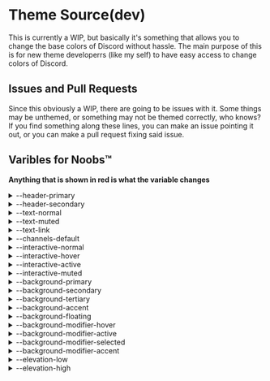 # Theme Source(dev)
This is currently a WIP, but basically it's something that allows you to change the base colors of Discord without hassle. The main purpose of this is for new theme developerrs (like my self) to have easy access to change colors of Discord.


## Issues and Pull Requests
Since this obviously a WIP, there are going to be issues with it. Some things may be unthemed, or something may not be themed correctly, who knows? If you find something along these lines, you can make an issue pointing it out, or you can make a pull request fixing said issue.


## Varibles for Noobs™️
**Anything that is shown in red is what the variable changes**


<details>
  <summary>--header-primary</summary>
Primary header text (basically most visible header text).

![](https://media.discordapp.net/attachments/761659752446689280/767957753674203146/unknown.png?width=1120&height=630)
![](https://media.discordapp.net/attachments/761659752446689280/767957832342437918/unknown.png?width=1120&height=630)
</details>


<details>
  <summary>--header-secondary</summary>
Text that is usually under --header-primary.

![](https://media.discordapp.net/attachments/761659752446689280/767958009032212500/unknown.png?width=1120&height=630)
![](https://media.discordapp.net/attachments/761659752446689280/767958062215987200/unknown.png?width=1120&height=630)
</details>


<details>
  <summary>--text-normal</summary>
Basic text elements, such as messages as well as other things.

![](https://media.discordapp.net/attachments/761659752446689280/767958461110550528/unknown.png?width=1120&height=630)
![](https://media.discordapp.net/attachments/761659752446689280/767958568627732490/unknown.png?width=1120&height=630)
</details>


<details>
  <summary>--text-muted</summary>
Text areas that are defaulted to a "muted color", usually appears in text fields.

![](https://media.discordapp.net/attachments/761659752446689280/767958862174355466/unknown.png?width=1121&height=629)
</details>


<details>
  <summary>--text-link</summary>
Links and hyperlinks.

![](https://media.discordapp.net/attachments/761659752446689280/767959535691235409/unknown.png?width=1121&height=629)
</details>


<details>
  <summary>--channels-default</summary>
Category headers.

![](https://media.discordapp.net/attachments/761659752446689280/767959748514414632/unknown.png?width=1120&height=630)
![](https://media.discordapp.net/attachments/761659752446689280/767959815418675220/unknown.png?width=1120&height=630)
</details>


<details>
  <summary>--interactive-normal</summary>
Items that can be active (that aren't already active)

![](https://media.discordapp.net/attachments/761659752446689280/767960326868041728/unknown.png?width=1120&height=630)
</details>


<details>
  <summary>--interactive-hover</summary>
Anything that is currently being hovered over.

![](https://media.discordapp.net/attachments/761659752446689280/767960844050497576/unknown.png?width=215&height=630)
</details>


<details>
  <summary>--interactive-active</summary>
Anything that is currently active (selected/clicked on).

![](https://media.discordapp.net/attachments/761659752446689280/767961120072925205/unknown.png?width=1120&height=630)
</details>


<details>
  <summary>--interactive-muted</summary>
Anything that is muted and can be interacted with.

![](https://media.discordapp.net/attachments/761659752446689280/767962218033184768/unknown.png?width=1124&height=630)
</details>


<details>
  <summary>--background-primary</summary>
ned fixies
</details>


<details>
  <summary>--background-secondary</summary>
Anything that uses --background-secondary (refer to image for best example).

![](https://media.discordapp.net/attachments/761659752446689280/767963085079314462/unknown.png?width=1105&height=630)
</details>


<details>
  <summary>--background-tertiary</summary>
Anything that uses --background-tertiary (refer to image for best example).

![](https://media.discordapp.net/attachments/761659752446689280/767963402889854976/unknown.png?width=1120&height=630)
</details>


<details>
  <summary>--background-accent</summary>
Accent color, idk how to explain this one.

![](https://media.discordapp.net/attachments/761659752446689280/767963971864887306/unknown.png)
</details>


<details>
  <summary>--background-floating</summary>
The color for all floating related elements.

![](https://media.discordapp.net/attachments/761659752446689280/767964336995303424/unknown.png)
![](https://media.discordapp.net/attachments/761659752446689280/767964458470866954/unknown.png)
</details>


<details>
  <summary>--background-modifier-hover</summary>
Hovering on something selectable.

![](https://snapper.is-a-virg.in/3g23q1.gif)
</details>


<details>
  <summary>--background-modifier-active</summary>
Items that are hovered but differnet.

![](https://media.discordapp.net/attachments/761659752446689280/767965907581927434/unknown.png?width=1120&height=630)
</details>


<details>
  <summary>--background-modifier-selected</summary>
Items that are selected/active but differnet.

![](https://media.discordapp.net/attachments/761659752446689280/767966285694369792/unknown.png?width=1121&height=629)
</details>


<details>
  <summary>--background-modifier-accent</summary>
Separators (aka the lines that appear separating things).

![](https://media.discordapp.net/attachments/761659752446689280/767966654046011443/unknown.png?width=1120&height=630)
![](https://media.discordapp.net/attachments/761659752446689280/767966707087835186/unknown.png?width=1120&height=630)
</details>


<details>
  <summary>--elevation-low</summary>
Changes **this** line, supposed to be coded as 

```css
--elevation-low: 0 1px 0 rgba(4, 4, 5, 0.2), 0 1.5px 0 rgba(6, 6, 7, 0.05), 0 2px 0 rgba(4, 4, 5, 0.05); /* replace colors */
```

![](https://media.discordapp.net/attachments/761659752446689280/767967924379320331/unknown.png?width=1120&height=630)
</details>


<details>
  <summary>--elevation-high</summary>
The drop shadow that appears behind certain modals.

![](https://media.discordapp.net/attachments/761659752446689280/767968776049393704/unknown.png?width=1120&height=630)
</details>
